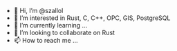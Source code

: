 - 👋 Hi, I’m @szallol
- 👀 I’m interested in Rust, C, C++, OPC, GIS, PostgreSQL
- 🌱 I’m currently learning ...
- 💞️ I’m looking to collaborate on Rust
- 📫 How to reach me ...

<!---
szallol/szallol is a ✨ special ✨ repository because its `README.md` (this file) appears on your GitHub profile.
You can click the Preview link to take a look at your changes.
--->
